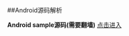##Android源码解析

**Android sample源码(需要翻墙)**
[点击进入](https://android.googlesource.com/platform/development/+/master/samples)